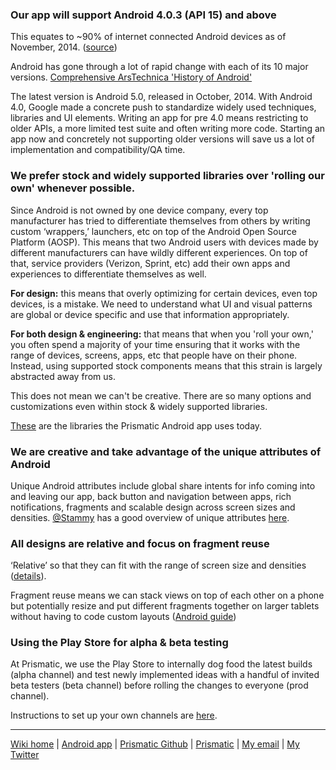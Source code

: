 ### Our app will support Android 4.0.3 (API 15) and above
This equates to ~90% of internet connected Android devices as of November, 2014. ([source](https://developer.android.com/about/dashboards/index.html))

Android has gone through a lot of rapid change with each of its 10 major versions. [Comprehensive ArsTechnica 'History of Android'](http://arstechnica.com/gadgets/2014/06/building-android-a-40000-word-history-of-googles-mobile-os/)

The latest version is Android 5.0, released in October, 2014.  With Android 4.0, Google made a concrete push to standardize widely used techniques, libraries and UI elements.  Writing an app for pre 4.0 means restricting to older APIs, a more limited test suite and often writing more code.  Starting an app now and concretely not supporting older versions will save us a lot of implementation and compatibility/QA time.

### We prefer stock and widely supported libraries over 'rolling our own' whenever possible.
Since Android is not owned by one device company, every top manufacturer has tried to differentiate themselves from others by writing custom ‘wrappers,’ launchers, etc on top of the Android Open Source Platform (AOSP).  This means that two Android users with devices made by different manufacturers can have wildly different experiences.  On top of that, service providers (Verizon, Sprint, etc) add their own apps and experiences to differentiate themselves as well.

**For design:** this means that overly optimizing for certain devices, even top devices, is a mistake.  We need to understand what UI and visual patterns are global or device specific and use that information appropriately.

**For both design & engineering:** that means that when you 'roll your own,' you often spend a majority of your time ensuring that it works with the range of devices, screens, apps, etc that people have on their phone.  Instead, using supported stock components means that this strain is largely abstracted away from us.  

This does not mean we can't be creative.  There are so many options and customizations even within stock & widely supported libraries.

[These](Libraries.md) are the libraries the Prismatic Android app uses today.

### We are creative and take advantage of the unique attributes of Android
Unique Android attributes include global share intents for info coming into and leaving our app, back button and navigation between apps, rich notifications, fragments and scalable design across screen sizes and densities. [@Stammy](http://twitter.com/stammy) has a good overview of unique attributes [here](http://paulstamatiou.com/android-is-better/).

### All designs are relative and focus on fragment reuse
‘Relative’ so that they can fit with the range of screen size and densities ([details](http://developer.android.com/guide/practices/screens_support.html)).

Fragment reuse means we can stack views on top of each other on a phone but potentially resize and put different fragments together on larger tablets without having to code custom layouts ([Android guide](http://developer.android.com/training/basics/fragments/index.html))

### Using the Play Store for alpha & beta testing
At Prismatic, we use the Play Store to internally dog food the latest builds (alpha channel) and test newly implemented ideas with a handful of invited beta testers (beta channel) before rolling the changes to everyone (prod channel).

Instructions to set up your own channels are [here](PlayStoreAlpha&BetaChannel).

---
[Wiki home](https://github.com/nstevens/androidguide/) | [Android app](http://play.google.com/store/apps/details?id=com.Prismatic.android) | [Prismatic Github](http://github.com/Prismatic) | [Prismatic](http://getprismatic.com) | [My email](mailto:nick@getprismatic.com) | [My Twitter](http://twitter.com/njs)
